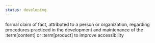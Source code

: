 ```yaml
---
status: developing
---
```


formal claim of fact, attributed to a person or organization, regarding procedures practiced in the development and maintenance of the :term[content] or :term[product] to improve accessibility
